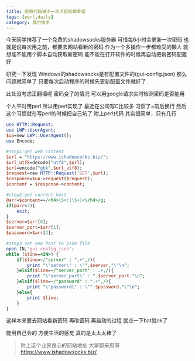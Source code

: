 ```yaml
---
title: 能用代码减少一次点鼠标都幸福
tags: [perl,daily]
category: 偶尔技术
---
```

今天同学推荐了一个免费的shadowsocks服务器
可惜每6小时会更新一次密码
也就是说每次用之前，都要去网站看新的密码
作为一个多操作一步都难受的懒人
就想能不能用个脚本自动获取新密码
能不能在打开软件的时候再自动把新密码配置好

研究一下发现
Windows的shadowsocks是有配置文件的(gui-config.json)
那么问题就简单了
只要每次启动程序的时候先更新配置文件就好了

此处没考虑正翻墙呢
密码变了的情况
可以用google请求实时检测密码是否能用

个人平时用perl
所以用perl实现了
最近在公司写C比较多
习惯了=前后换行
然后这个习惯就在写perl的时候把自己坑了
附上perl代码
其实很简单，只有几行

```perl
use HTTP::Request;
use LWP::UserAgent;
$ua=new LWP::UserAgent();
use Encode;

#step1:get web content
$url = "https://www.ishadowsocks.biz/";
$url_utf8=decode("utf8",$url);
$url=encode("gbk",$url_utf8);
$request=new HTTP::Request('GET',$url);
$response=$ua->request($request);
$content = $response->content;

#step2:get current host
@arr=$content=~/<h4>\S+:(\S+)<\/h4>/g;
if(@arr<3){
	exit;
}
$server=$arr[0];
$server_port=$arr[1];
$password=$arr[2];

#step3 set new host to json file
open IN,'gui-config.json';
while ($line=<IN>) {
	if($line=~/"server" : ".+",/){
		print "\"server\" : \"".$server."\"\n";
	}elsif($line=~/"server_port" : .+,/){
		print "\"server_port\" : ".$server_port."\n";
	}elsif($line=~/"password" : ".+",/){
		print "\"password\" : \"".$password."\"\n";
	}else{
		print $line;
	}
}
```

这样本来要去网站看新密码
再改密码
再启动的过程
就点一下bat就ok了

能用自己会的
方便生活的感觉
真的是太太太棒了

> 附上这个业界良心的网站地址
> 大家都来用呀
> https://www.ishadowsocks.biz/